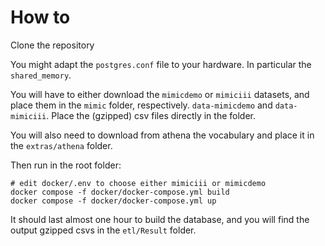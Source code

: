 # How to

Clone the repository

You might adapt the `postgres.conf` file to your hardware. In particular the `shared_memory`.

You will have to either download the `mimicdemo` or `mimiciii` datasets, and place them in the `mimic` folder,
respectively. `data-mimicdemo` and `data-mimiciii`. Place the (gzipped) csv files directly in the folder.

You will also need to download from athena the vocabulary and place it in the `extras/athena` folder.

Then run in the root folder:
```shell
# edit docker/.env to choose either mimiciii or mimicdemo
docker compose -f docker/docker-compose.yml build
docker compose -f docker/docker-compose.yml up
```

It should last almost one hour to build the database, and you will find the output gzipped csvs in the `etl/Result`
folder.
